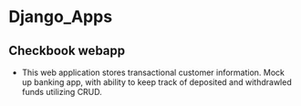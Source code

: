 # Django_Apps

## Checkbook webapp
- This web application stores transactional customer information.  Mock up banking app, with ability to keep track of deposited and withdrawled funds utilizing CRUD.

